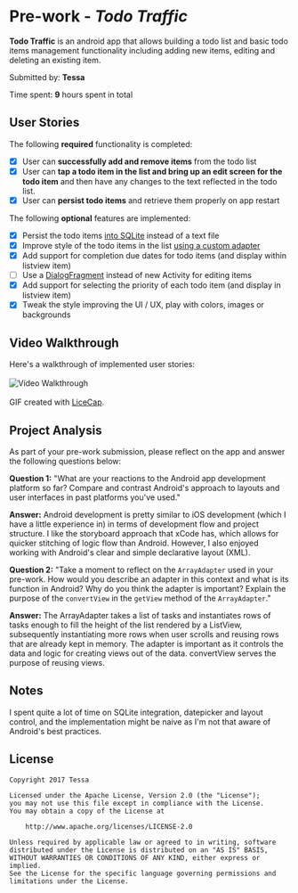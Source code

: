 # Pre-work - *Todo Traffic*

**Todo Traffic** is an android app that allows building a todo list and basic todo items management functionality including adding new items, editing and deleting an existing item.

Submitted by: **Tessa**

Time spent: **9** hours spent in total

## User Stories

The following **required** functionality is completed:

* [X] User can **successfully add and remove items** from the todo list
* [X] User can **tap a todo item in the list and bring up an edit screen for the todo item** and then have any changes to the text reflected in the todo list.
* [X] User can **persist todo items** and retrieve them properly on app restart

The following **optional** features are implemented:

* [X] Persist the todo items [into SQLite](http://guides.codepath.com/android/Persisting-Data-to-the-Device#sqlite) instead of a text file
* [X] Improve style of the todo items in the list [using a custom adapter](http://guides.codepath.com/android/Using-an-ArrayAdapter-with-ListView)
* [X] Add support for completion due dates for todo items (and display within listview item)
* [ ] Use a [DialogFragment](http://guides.codepath.com/android/Using-DialogFragment) instead of new Activity for editing items
* [X] Add support for selecting the priority of each todo item (and display in listview item)
* [X] Tweak the style improving the UI / UX, play with colors, images or backgrounds

## Video Walkthrough

Here's a walkthrough of implemented user stories:<br /><br />
<img src='http://i.imgur.com/mXcDOaK.gif' title='Video Walkthrough' width='' alt='Video Walkthrough' /><br /><br />
GIF created with [LiceCap](http://www.cockos.com/licecap/).

## Project Analysis

As part of your pre-work submission, please reflect on the app and answer the following questions below:

**Question 1:** "What are your reactions to the Android app development platform so far? Compare and contrast Android's approach to layouts and user interfaces in past platforms you've used."

**Answer:** Android development is pretty similar to iOS development (which I have a little experience in) in terms of development flow and project structure. I like the storyboard approach that xCode has, which allows for quicker stitching of logic flow than Android. However, I also enjoyed working with Android's clear and simple declarative layout (XML).  

**Question 2:** "Take a moment to reflect on the `ArrayAdapter` used in your pre-work. How would you describe an adapter in this context and what is its function in Android? Why do you think the adapter is important? Explain the purpose of the `convertView` in the `getView` method of the `ArrayAdapter`."

**Answer:** The ArrayAdapter takes a list of tasks and instantiates rows of tasks enough to fill the height of the list rendered by a ListView, subsequently instantiating more rows when user scrolls and reusing rows that are already kept in memory. The adapter is important as it controls the data and logic for creating views out of the data. convertView serves the purpose of reusing views.       

## Notes

I spent quite a lot of time on SQLite integration, datepicker and layout control, and the implementation might be naive as I'm not that aware of Android's best practices.

## License

    Copyright 2017 Tessa

    Licensed under the Apache License, Version 2.0 (the "License");
    you may not use this file except in compliance with the License.
    You may obtain a copy of the License at

        http://www.apache.org/licenses/LICENSE-2.0

    Unless required by applicable law or agreed to in writing, software
    distributed under the License is distributed on an "AS IS" BASIS,
    WITHOUT WARRANTIES OR CONDITIONS OF ANY KIND, either express or implied.
    See the License for the specific language governing permissions and
    limitations under the License.
